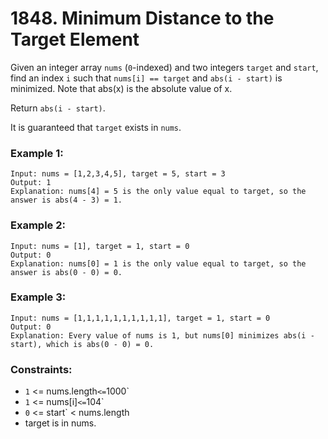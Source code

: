 # 1848. Minimum Distance to the Target Element

Given an integer array `nums` (`0`-indexed) and two integers `target` and `start`, find an index `i` such that `nums[i] == target` and `abs(i - start)` is minimized. Note that abs(x) is the absolute value of x.

Return `abs(i - start)`.

It is guaranteed that `target` exists in `nums`.

### Example 1:

```
Input: nums = [1,2,3,4,5], target = 5, start = 3
Output: 1
Explanation: nums[4] = 5 is the only value equal to target, so the answer is abs(4 - 3) = 1.
```

### Example 2:

```
Input: nums = [1], target = 1, start = 0
Output: 0
Explanation: nums[0] = 1 is the only value equal to target, so the answer is abs(0 - 0) = 0.
```

### Example 3:

```
Input: nums = [1,1,1,1,1,1,1,1,1,1], target = 1, start = 0
Output: 0
Explanation: Every value of nums is 1, but nums[0] minimizes abs(i - start), which is abs(0 - 0) = 0.
```

### Constraints:

- `1` <= nums.length` <= `1000`
- `1` <= nums[i]` <= `104`
- `0` <= start` < nums.length
- target is in nums.
